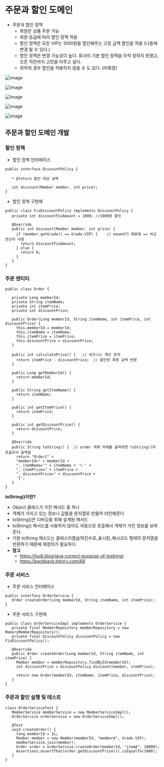 # 주문과 할인 도메인
* 주문과 할인 정책
  * 회원은 상품 주문 가능
  * 회원 등급에 따라 할인 정책 적용
  * 할인 정책은 모든 VIP는 1000원을 할인해주는 고정 금액 할인을 적용 (나중에 변경 될 수 있다.)
  * 할인 정책은 변경 가능성이 높다. 회사의 기본 할인 정책을 아직 정하지 못했고, 오픈 직전까지 고민을 미루고 싶다.
  * 최악의 경우 할인을 적용하지 않을 수 도 있다. (미확정)

![image](https://github.com/vananaHope/TIL/assets/125250099/d25ab2db-d16e-4ada-a3b0-1544a1525664)

![image](https://github.com/vananaHope/TIL/assets/125250099/b10548fc-e994-4998-95ff-6a2ce1dbb966)

![image](https://github.com/vananaHope/TIL/assets/125250099/36d001e1-54f0-4274-aaf4-a0d4ad22adae)

![image](https://github.com/vananaHope/TIL/assets/125250099/1cc39773-8797-427c-9abe-add6dc55e276)

![image](https://github.com/vananaHope/TIL/assets/125250099/f4f7946c-76d5-48cf-a772-dcaf3a1fadd9)

## 주문과 할인 도메인 개발

### 할인 정책

* 할인 정책 인터페이스
```
public interface DiscountPolicy {

   * @return 할인 대상 금액

   int discount(Member member, int price);
}
```
* 할인 정책 구현체
```
public class FixDiscountPolicy implements DiscountPolicy {
   private int discountFixAmount = 1000; //1000원 할인

   @Override
   public int discount(Member member, int price) {
     if (member.getGrade() == Grade.VIP) {    // enum이기 때문에 == 비교 연산자 사용
       return discountFixAmount;
     } else {
       return 0;
     }
   }
}
```

### 주문 엔티티
```
public class Order {

   private Long memberId;
   private String itemName;
   private int itemPrice;
   private int discountPrice;

   public Order(Long memberId, String itemName, int itemPrice, int discountPrice) {
     this.memberId = memberId;
     this.itemName = itemName;
     this.itemPrice = itemPrice;
     this.discountPrice = discountPrice;
   }

   public int calculatePrice() {   // 비즈니스 계산 로직
     return itemPrice - discountPrice;  // 할인된 최종 금액 반환
   }

   public Long getMemberId() {
     return memberId;
   }

   public String getItemName() {
     return itemName;
   }

   public int getItemPrice() {
     return itemPrice;
   }

   public int getDiscountPrice() {
     return discountPrice;
   }

   @Override
   public String toString() {  // order 객체 자체를 출력하면 toString()이 호출되서 출력됨
     return "Order{" +
     "memberId=" + memberId +
     ", itemName='" + itemName + '\'' +
     ", itemPrice=" + itemPrice +
     ", discountPrice=" + discountPrice +
     '}';
   }
}
```

**toString()이란?**
* Object 클래스가 가진 메서드 중 하나
* 객체가 가지고 있는 정보나 값들을 문자열로 만들어 리턴해준다
* toString()은 디버깅을 위해 설계된 메서드
* toString() 메서드를 사용하지 않아도 자동으로 호출해서 객체가 가진 정보를 보여준다.
* 기본 toString 메소드는 클래스이름@16진수로_표시된_해시코드 형태의 문자열을 반환하기 때문에 재정의가 필요하다.
* **참고**
  * https://hudi.blog/java-correct-purpose-of-tostring/
  * https://backback.tistory.com/68

### 주문 서비스
* 주문 서비스 인터페이스
```
public interface OrderService {
   Order createOrder(Long memberId, String itemName, int itemPrice);
}
```
* 주문 서비스 구현체
```
public class OrderServiceImpl implements OrderService {
   private final MemberRepository memberRepository = new MemoryMemberRepository();
   private final DiscountPolicy discountPolicy = new FixDiscountPolicy();

   @Override
   public Order createOrder(Long memberId, String itemName, int itemPrice) {
     Member member = memberRepository.findById(memberId);
     int discountPrice = discountPolicy.discount(member, itemPrice);

     return new Order(memberId, itemName, itemPrice, discountPrice);
   }
}
```

### 주문과 할인 실행 및 테스트
```
class OrderServiceTest {
   MemberService memberService = new MemberServiceImpl();
   OrderService orderService = new OrderServiceImpl();

   @Test
   void createOrder() {
     long memberId = 1L;
     Member member = new Member(memberId, "memberA", Grade.VIP);
     memberService.join(member);
     Order order = orderService.createOrder(memberId, "itemA", 10000);
     Assertions.assertThat(order.getDiscountPrice()).isEqualTo(1000);
   }
}
```
